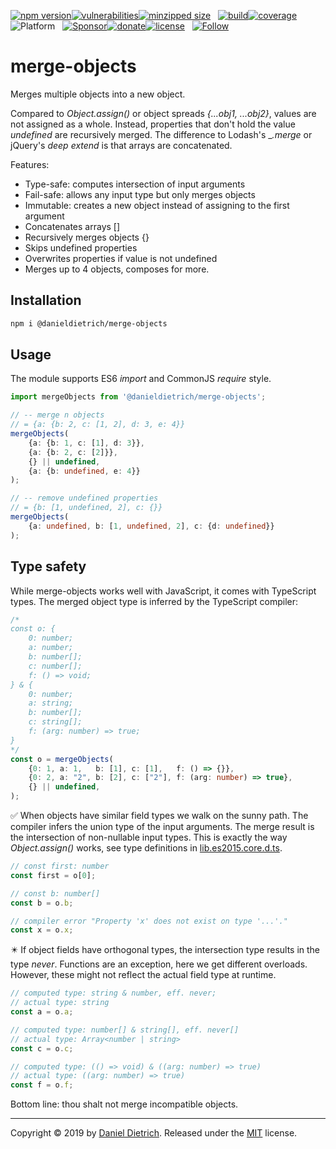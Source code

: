 [![npm version](https://img.shields.io/npm/v/@danieldietrich/merge-objects?logo=npm&style=flat-square)](https://www.npmjs.com/package/@danieldietrich/merge-objects/)[![vulnerabilities](https://img.shields.io/snyk/vulnerabilities/npm/@danieldietrich/merge-objects?style=flat-square)](https://snyk.io/test/npm/@danieldietrich/merge-objects)[![minzipped size](https://img.shields.io/bundlephobia/minzip/@danieldietrich/merge-objects?style=flat-square)](https://bundlephobia.com/result?p=@danieldietrich/merge-objects@latest)
&nbsp;
[![build](https://img.shields.io/travis/danieldietrich/merge-objects?logo=github&style=flat-square)](https://travis-ci.org/danieldietrich/merge-objects/)[![coverage](https://img.shields.io/codecov/c/github/danieldietrich/merge-objects?style=flat-square)](https://codecov.io/gh/danieldietrich/merge-objects/)
&nbsp;
![Platform](https://img.shields.io/badge/platform-Node%20v10%20+%20Browser%20%28ES6%2fES2015%29-decc47?logo=TypeScript&style=flat-square)
&nbsp;
[![Sponsor](https://img.shields.io/badge/GitHub-💖Sponsors-b5b7b9?logo=github&style=flat-square)](https://github.com/sponsors/danieldietrich)[![donate](https://img.shields.io/badge/Donate-PayPal-blue.svg?style=flat-square)](https://paypal.me/danieldietrich13)[![license](https://img.shields.io/github/license/danieldietrich/slugify?style=flat-square)](https://opensource.org/licenses/MIT/)
&nbsp;
[![Follow](https://img.shields.io/twitter/follow/danieldietrich?label=Follow&style=social)](https://twitter.com/danieldietrich/)

# merge-objects

Merges multiple objects into a new object.

Compared to _Object.assign()_ or object spreads _{...obj1, ...obj2}_, values are not assigned as a whole. Instead, properties that don't hold the value _undefined_ are recursively merged. The difference to Lodash's __.merge_ or jQuery's _deep extend_ is that arrays are concatenated.

Features:

* Type-safe: computes intersection of input arguments
* Fail-safe: allows any input type but only merges objects
* Immutable: creates a new object instead of assigning to the first argument
* Concatenates arrays []
* Recursively merges objects {}
* Skips undefined properties
* Overwrites properties if value is not undefined
* Merges up to 4 objects, composes for more.

## Installation

```bash
npm i @danieldietrich/merge-objects
```

## Usage

The module supports ES6 _import_ and CommonJS _require_ style.

```ts
import mergeObjects from '@danieldietrich/merge-objects';

// -- merge n objects
// = {a: {b: 2, c: [1, 2], d: 3, e: 4}}
mergeObjects(
    {a: {b: 1, c: [1], d: 3}},
    {a: {b: 2, c: [2]}},
    {} || undefined,
    {a: {b: undefined, e: 4}}
);

// -- remove undefined properties
// = {b: [1, undefined, 2], c: {}}
mergeObjects(
    {a: undefined, b: [1, undefined, 2], c: {d: undefined}}
);
```

## Type safety

While merge-objects works well with JavaScript, it comes with TypeScript types. The merged object type is inferred by the TypeScript compiler:

```ts
/*
const o: {
    0: number;
    a: number;
    b: number[];
    c: number[];
    f: () => void;
} & {
    0: number;
    a: string;
    b: number[];
    c: string[];
    f: (arg: number) => true;
}
*/
const o = mergeObjects(
    {0: 1, a: 1,   b: [1], c: [1],   f: () => {}},
    {0: 2, a: "2", b: [2], c: ["2"], f: (arg: number) => true},
    {} || undefined,
);
```

✅ When objects have similar field types we walk on the sunny path. The compiler infers the union type of the input arguments. The merge result is the intersection of non-nullable input types. This is exactly the way _Object.assign()_ works, see type definitions in [lib.es2015.core.d.ts](https://github.com/microsoft/TypeScript/blob/b963e1a2a7e3b1056ee2552927fa08fcc51e4c7d/lib/lib.es2015.core.d.ts#L305).

```ts
// const first: number
const first = o[0];

// const b: number[]
const b = o.b;

// compiler error "Property 'x' does not exist on type '...'."
const x = o.x;
```

✴️ If object fields have orthogonal types, the intersection type results in the type _never_. Functions are an exception, here we get different overloads. However, these might not reflect the actual field type at runtime.

```ts
// computed type: string & number, eff. never;
// actual type: string
const a = o.a;

// computed type: number[] & string[], eff. never[]
// actual type: Array<number | string>
const c = o.c;

// computed type: (() => void) & ((arg: number) => true)
// actual type: ((arg: number) => true)
const f = o.f;
```

Bottom line: thou shalt not merge incompatible objects.

---

Copyright &copy; 2019 by [Daniel Dietrich](cafebab3@gmail.com). Released under the [MIT](https://opensource.org/licenses/MIT/) license.
